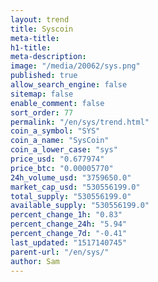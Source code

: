 ```yaml
---
layout: trend
title: Syscoin
meta-title: 
h1-title: 
meta-description: 
image: "/media/20062/sys.png"
published: true
allow_search_engine: false
sitemap: false
enable_comment: false
sort_order: 77
permalink: "/en/sys/trend.html"
coin_a_symbol: "SYS"
coin_a_name: "SysCoin"
coin_a_lower_case: "sys"
price_usd: "0.677974"
price_btc: "0.00005770"
24h_volume_usd: "3759650.0"
market_cap_usd: "530556199.0"
total_supply: "530556199.0"
available_supply: "530556199.0"
percent_change_1h: "0.83"
percent_change_24h: "5.94"
percent_change_7d: "-0.41"
last_updated: "1517140745"
parent-url: "/en/sys/"
author: Sam
---
```


